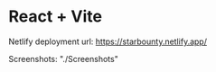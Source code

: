 # React + Vite

Netlify deployment url: https://starbounty.netlify.app/

Screenshots: "./Screenshots"
